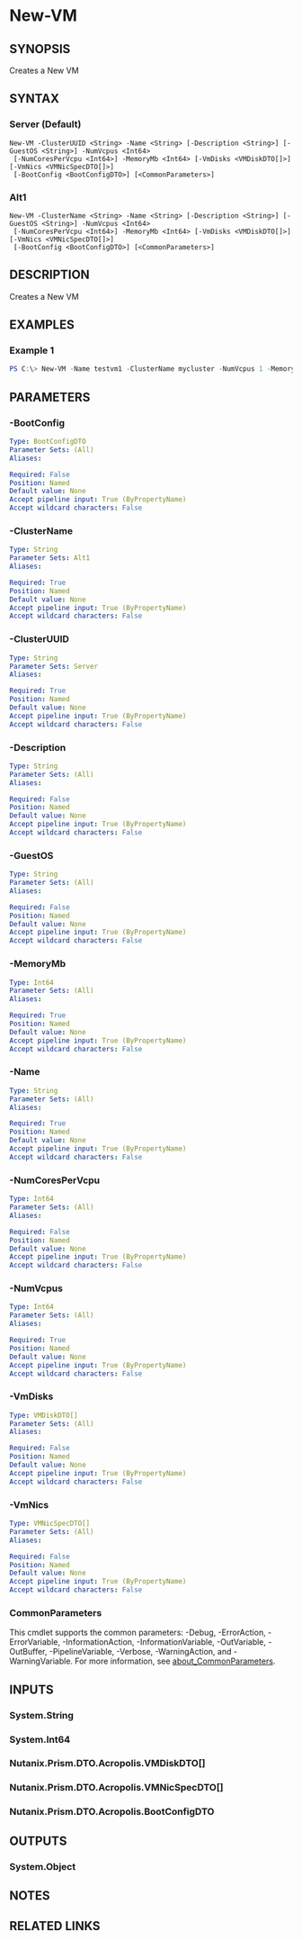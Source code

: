 ﻿---
external help file: Nutanix.Prism.PS.Cmds.dll-Help.xml
Module Name: Nutanix.Prism.PS.Cmds
online version:
schema: 2.0.0
---

# New-VM

## SYNOPSIS
Creates a New VM

## SYNTAX

### Server (Default)
```
New-VM -ClusterUUID <String> -Name <String> [-Description <String>] [-GuestOS <String>] -NumVcpus <Int64>
 [-NumCoresPerVcpu <Int64>] -MemoryMb <Int64> [-VmDisks <VMDiskDTO[]>] [-VmNics <VMNicSpecDTO[]>]
 [-BootConfig <BootConfigDTO>] [<CommonParameters>]
```

### Alt1
```
New-VM -ClusterName <String> -Name <String> [-Description <String>] [-GuestOS <String>] -NumVcpus <Int64>
 [-NumCoresPerVcpu <Int64>] -MemoryMb <Int64> [-VmDisks <VMDiskDTO[]>] [-VmNics <VMNicSpecDTO[]>]
 [-BootConfig <BootConfigDTO>] [<CommonParameters>]
```

## DESCRIPTION
Creates a New VM

## EXAMPLES

### Example 1
```powershell
PS C:\> New-VM -Name testvm1 -ClusterName mycluster -NumVcpus 1 -MemoryMb 500 | Wait-Task
```

## PARAMETERS

### -BootConfig

```yaml
Type: BootConfigDTO
Parameter Sets: (All)
Aliases:

Required: False
Position: Named
Default value: None
Accept pipeline input: True (ByPropertyName)
Accept wildcard characters: False
```

### -ClusterName

```yaml
Type: String
Parameter Sets: Alt1
Aliases:

Required: True
Position: Named
Default value: None
Accept pipeline input: True (ByPropertyName)
Accept wildcard characters: False
```

### -ClusterUUID

```yaml
Type: String
Parameter Sets: Server
Aliases:

Required: True
Position: Named
Default value: None
Accept pipeline input: True (ByPropertyName)
Accept wildcard characters: False
```

### -Description

```yaml
Type: String
Parameter Sets: (All)
Aliases:

Required: False
Position: Named
Default value: None
Accept pipeline input: True (ByPropertyName)
Accept wildcard characters: False
```

### -GuestOS

```yaml
Type: String
Parameter Sets: (All)
Aliases:

Required: False
Position: Named
Default value: None
Accept pipeline input: True (ByPropertyName)
Accept wildcard characters: False
```

### -MemoryMb

```yaml
Type: Int64
Parameter Sets: (All)
Aliases:

Required: True
Position: Named
Default value: None
Accept pipeline input: True (ByPropertyName)
Accept wildcard characters: False
```

### -Name

```yaml
Type: String
Parameter Sets: (All)
Aliases:

Required: True
Position: Named
Default value: None
Accept pipeline input: True (ByPropertyName)
Accept wildcard characters: False
```

### -NumCoresPerVcpu

```yaml
Type: Int64
Parameter Sets: (All)
Aliases:

Required: False
Position: Named
Default value: None
Accept pipeline input: True (ByPropertyName)
Accept wildcard characters: False
```

### -NumVcpus

```yaml
Type: Int64
Parameter Sets: (All)
Aliases:

Required: True
Position: Named
Default value: None
Accept pipeline input: True (ByPropertyName)
Accept wildcard characters: False
```

### -VmDisks

```yaml
Type: VMDiskDTO[]
Parameter Sets: (All)
Aliases:

Required: False
Position: Named
Default value: None
Accept pipeline input: True (ByPropertyName)
Accept wildcard characters: False
```

### -VmNics

```yaml
Type: VMNicSpecDTO[]
Parameter Sets: (All)
Aliases:

Required: False
Position: Named
Default value: None
Accept pipeline input: True (ByPropertyName)
Accept wildcard characters: False
```

### CommonParameters
This cmdlet supports the common parameters: -Debug, -ErrorAction, -ErrorVariable, -InformationAction, -InformationVariable, -OutVariable, -OutBuffer, -PipelineVariable, -Verbose, -WarningAction, and -WarningVariable. For more information, see [about_CommonParameters](http://go.microsoft.com/fwlink/?LinkID=113216).

## INPUTS

### System.String
### System.Int64
### Nutanix.Prism.DTO.Acropolis.VMDiskDTO[]
### Nutanix.Prism.DTO.Acropolis.VMNicSpecDTO[]
### Nutanix.Prism.DTO.Acropolis.BootConfigDTO
## OUTPUTS

### System.Object
## NOTES

## RELATED LINKS
